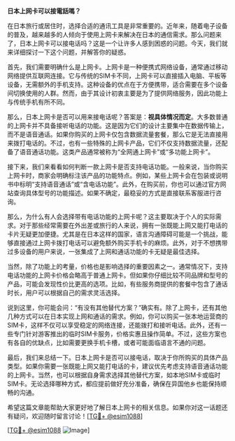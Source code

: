 **日本上网卡可以接電話嗎？**

在日本旅行或居住时，选择合适的通讯工具是非常重要的。近年来，随着电子设备的普及，越来越多的人倾向于使用上网卡来解决在日本的通信需求。那么问题来了，日本上网卡可以接电话吗？这是一个让许多人感到困惑的问题。今天，我们就来详细探讨一下这个问题，并解答你的疑惑。

首先，我们需要明确什么是上网卡。上网卡是一种便携式网络设备，通常通过移动网络提供互联网连接。它与传统的SIM卡不同，上网卡可以直接插入电脑、平板等设备，无需额外的手机支持。这种设备的优点在于方便携带，适合需要在多个设备间切换使用的人群。然而，由于其设计初衷主要是为了提供网络服务，因此功能上与传统手机有所不同。

那么，日本上网卡是否可以用来接电话呢？答案是：**视具体情况而定**。大多数普通的上网卡并不具备接听电话的功能。这是因为它们的设计主要集中在数据传输上，而不是语音通话。如果你购买的上网卡仅包含数据流量套餐，那么它是无法直接用来拨打电话的。不过，也有一些特殊的上网卡产品，它们不仅支持数据流量，还配备了语音通话功能。这类产品通常被称为“全网通上网卡”或“多功能上网卡”。

接下来，我们来看看如何判断一款上网卡是否支持电话功能。一般来说，当你购买上网卡时，商家会明确标注该产品的功能特点。例如，某些上网卡会在包装或说明书中标明“支持语音通话”或“含电话功能”。此外，在购买前，你也可以通过官方网站查询具体型号的功能描述。如果不确定，最稳妥的方式是直接联系客服进行咨询。

那么，为什么有人会选择带有电话功能的上网卡呢？这主要取决于个人的实际需求。对于那些经常需要在外出差或旅行的人来说，拥有一张既能上网又能打电话的卡片无疑更加便捷。尤其是在日本这样的国家，语言沟通障碍可能是一个挑战，能够直接通过上网卡拨打电话可以避免额外购买手机卡的麻烦。此外，对于不想携带过多设备的用户来说，一张集成了上网和通话功能的卡无疑是最佳选择。

当然，除了功能上的考量，价格也是影响选择的重要因素之一。通常情况下，支持电话功能的上网卡价格会略高于普通上网卡。但如果你仔细比较不同品牌和型号的产品，可能会发现性价比更高的选项。比如，有些服务商提供的套餐中包含了通话时长，用户可以根据自己的需求灵活选择。

说到这里，你可能会问：“有没有其他替代方案？”确实有。除了上网卡，还有其他几种方式可以在日本实现上网和通话的需求。例如，你可以购买一张本地运营商的SIM卡，这样不仅可以享受稳定的网络连接，还能拨打和接听电话。此外，还有一些专门针对游客推出的临时SIM卡服务，价格实惠且操作简单。不过，这些方案也有各自的优缺点，比如需要更换手机卡槽，或者可能面临语言不通的问题。

最后，我们来总结一下。日本上网卡是否可以接电话，取决于你所购买的具体产品类型。如果你需要一张既能上网又能打电话的卡，建议优先考虑支持语音通话功能的上网卡。当然，也可以根据自身需求选择其他替代方案，如本地SIM卡或临时SIM卡。无论选择哪种方式，都应提前做好充分准备，确保在异国他乡也能保持顺畅的沟通。

希望这篇文章能帮助大家更好地了解日本上网卡的相关信息。如果你对这一话题还有疑问，欢迎随时留言讨论！[[TG💪+ @esim1088](https://t.me/s/esim1088)]

[[TG💪+ @esim1088](https://t.me/s/esim1088) ![Image](https://i.postimg.cc/4NQfJmqS/Snipaste-2025-05-13-00-14-12.png)]